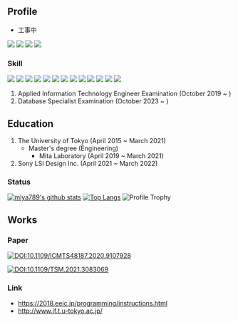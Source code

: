 ## Profile

- 工事中

[![](https://komarev.com/ghpvc/?username=miya789&label=PROFILE+VIEWS+🦉)](https://github.com/miya789)
[![](https://img.shields.io/badge/-Twitter-000?style=flat&logo=twitter)](https://twitter.com/miya789_tech)
[![](https://img.shields.io/badge/-Qiita-000?style=flat&logo=qiita)](https://qiita.com/miya789)
[![](https://img.shields.io/badge/-Zenn-000?style=flat&logo=zenn)](https://zenn.dev/miya789)

### Skill
![](https://img.shields.io/badge/Language-Java-007396.svg?logo=java)
[![](https://img.shields.io/badge/Language-Python-3776AB.svg?logo=python)](https://github.com/miya789?tab=repositories&language=python)
[![](https://img.shields.io/badge/Language-Ruby-CC342D.svg?logo=ruby)](https://github.com/miya789?tab=repositories&language=ruby)
![](https://img.shields.io/badge/Language-Javascript-F7DF1E.svg?logo=javascript)
![](https://img.shields.io/badge/Framework-Vue.js-4FC08D.svg?logo=vue.js)
![](https://img.shields.io/badge/Language-Markdown-E24329.svg?logo=markdown)
[![](https://img.shields.io/badge/Language-C-E24329.svg?logo=c)](https://github.com/miya789?tab=repositories&language=c)
[![](https://img.shields.io/badge/Language-C++-E24329.svg?logo=c%2B%2B)](https://github.com/miya789?tab=repositories&language=c%2B%2B)
[![](https://img.shields.io/badge/Language-HTML5-E24329.svg?logo=html5)](https://github.com/miya789?tab=repositories&language=html)
![](https://img.shields.io/badge/Language-CSS-E24329.svg?logo=css3)
[![](https://img.shields.io/badge/Language-Go-76E1FE.svg?logo=go)](https://github.com/miya789?tab=repositories&language=go)
![](https://img.shields.io/badge/Tool-Git-F05032.svg?logo=git)
![](https://img.shields.io/badge/Tool-Gitlab-E24329.svg?logo=gitlab)

1. Applied Information Technology Engineer Examination (October 2019 ~ )
2. Database Specialist Examination (October 2023 ~ )

## Education

1. The University of Tokyo (April 2015 ~ March 2021)
   - Master's degree (Engineering)
     - Mita Laboratory (April 2019 ~ March 2021)
2. Sony LSI Design Inc. (April 2021 ~ March 2022)

### Status

[![miya789's github stats](https://github-readme-stats.vercel.app/api?username=miya789&count_private=true&show_icons=true)](https://github.com/anuraghazra/github-readme-stats)
[![Top Langs](https://github-readme-stats.vercel.app/api/top-langs/?username=miya789&show_icons=true&count_private=true&include_all_commits=true)](https://github.com/anuraghazra/github-readme-stats)
![Profile Trophy](https://github-profile-trophy.vercel.app/?username=miya789&rank=SECRET,SSS,SS,S,AAA,AA,A,B)

## Works

### Paper
[![DOI:10.1109/ICMTS48187.2020.9107928](https://zenodo.org/badge/DOI/10.1109/ICMTS48187.2020.9107928.svg)](https://doi.org/10.1109/ICMTS48187.2020.9107928)

[![DOI:10.1109/TSM.2021.3083069](https://zenodo.org/badge/DOI/10.1109/TSM.2021.3083069.svg)](https://doi.org/10.1109/TSM.2021.3083069)

### Link

- https://2018.eeic.jp/programming/instructions.html
- http://www.if.t.u-tokyo.ac.jp/
